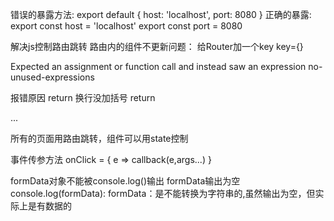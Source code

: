 
错误的暴露方法:
export default {
    host: 'localhost',
    port: 8080
}
正确的暴露:
export const host = 'localhost'
export const port = 8080

解决js控制路由跳转 路由内的组件不更新问题：
给Router加一个key   key={}

Expected an assignment or function call and instead saw an expression  no-unused-expressions

报错原因 return 换行没加括号
return 
<div>
...
</div>

所有的页面用路由跳转，组件可以用state控制

事件传参方法 onClick = { e => callback(e,args...) }

formData对象不能被console.log()输出
formData输出为空 console.log(formData):  formData：是不能转换为字符串的,虽然输出为空，但实际上是有数据的
